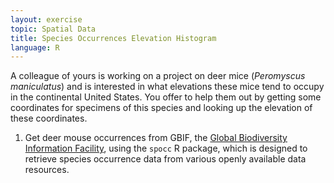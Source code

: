 ```yaml
---
layout: exercise
topic: Spatial Data
title: Species Occurrences Elevation Histogram
language: R
---
```


A colleague of yours is working on a project on deer mice (*Peromyscus maniculatus*) and is interested in what elevations these mice tend to occupy in the continental United States. You offer to help them out by getting some coordinates for specimens of this species and looking up the elevation of these coordinates. 

1. Get deer mouse occurrences from GBIF, the [Global Biodiversity Information Facility](https://www.gbif.org/), using the `spocc` R package, which is designed to retrieve species occurrence data from various openly available data resources. 
